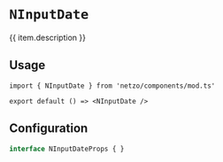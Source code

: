 <script setup>
import SectionDocsCards from '@theme/components/sections/SectionDocsCards.vue'
import en from '~/locales/en.js'
const item = en.components.find(({ uid }) => uid === 'inputdate')
</script>

<div class="mb-5 w-75px h-75px"  :class="item.icon" />

# `NInputDate`

{{ item.description }}

## Usage

```tsx
import { NInputDate } from 'netzo/components/mod.ts'

export default () => <NInputDate />
```

## Configuration

```ts
interface NInputDateProps { }
```
